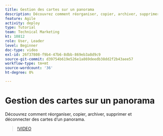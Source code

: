 ```yaml
---
title: Gestion des cartes sur un panorama
description: Découvrez comment réorganiser, copier, archiver, supprimer et déconnecter des cartes d’un panorama.
feature: Agile
activity: deploy
type: Tutorial
team: Technical Marketing
kt: 10812
role: User, Leader
level: Beginner
doc-type: video
exl-id: 26f37808-f9b4-47b6-8dbb-869eb3a8d9c9
source-git-commit: d39754b619e526e1a869deedb38dd2f2b43aee57
workflow-type: tm+mt
source-wordcount: '36'
ht-degree: 0%

---
```


# Gestion des cartes sur un panorama

Découvrez comment réorganiser, copier, archiver, supprimer et déconnecter des cartes d’un panorama.

>[!VIDEO](https://video.tv.adobe.com/v/346810)
